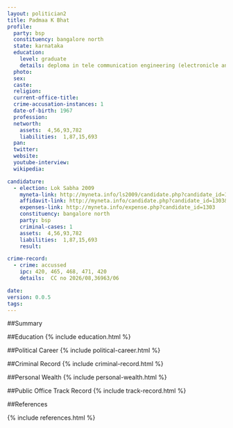 ```yaml
---
layout: politician2
title: Padmaa K Bhat
profile: 
  party: bsp
  constituency: bangalore north
  state: karnataka
  education: 
    level: graduate
    details: deploma in tele communication engineering (electronicle and t.c)
  photo: 
  sex: 
  caste: 
  religion: 
  current-office-title: 
  crime-accusation-instances: 1
  date-of-birth: 1967
  profession: 
  networth: 
    assets:  4,56,93,782
    liabilities:  1,87,15,693
  pan: 
  twitter: 
  website: 
  youtube-interview: 
  wikipedia: 

candidature: 
  - election: Lok Sabha 2009
    myneta-link: http://myneta.info/ls2009/candidate.php?candidate_id=1303
    affidavit-link: http://myneta.info/candidate.php?candidate_id=1303&scan=original
    expenses-link: http://myneta.info/expense.php?candidate_id=1303
    constituency: bangalore north 
    party: bsp
    criminal-cases: 1
    assets:  4,56,93,782
    liabilities:  1,87,15,693
    result:  

crime-record: 
  - crime: accussed
    ipc: 420, 465, 468, 471, 420
    details:  CC no 2026/08,36963/06  

date: 
version: 0.0.5
tags: 
---
```

##Summary


##Education
{% include education.html %}


##Political Career
{% include political-career.html %}


##Criminal Record
{% include criminal-record.html %}


##Personal Wealth
{% include personal-wealth.html %}


##Public Office Track Record
{% include track-record.html %}


##References


{% include references.html %}